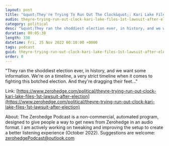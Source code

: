 ```yaml
---
layout: post
title: "&quot;They're Trying To Run Out The Clock&quot;: Kari Lake Files 1st Lawsuit After Election"
audio: theyre-trying-run-out-clock-kari-lake-files-1st-lawsuit-after-election-0
category: political
desc: "&quot;They ran the shoddiest election ever, in history, and we want some information. We're on a timeline, a very strict timeline when it comes to fighting this botched election. And they're dragging their feet...&quot;"
duration: 00:05:38
length: 338
datetime: Fri, 25 Nov 2022 00:10:00 +0000
tags: podcast
guid: theyre-trying-run-out-clock-kari-lake-files-1st-lawsuit-after-election-0
order: 0
---
```

&quot;They ran the shoddiest election ever, in history, and we want some information. We're on a timeline, a very strict timeline when it comes to fighting this botched election. And they're dragging their feet...&quot;

Link: [https://www.zerohedge.com/political/theyre-trying-run-out-clock-kari-lake-files-1st-lawsuit-after-election](https://www.zerohedge.com/political/theyre-trying-run-out-clock-kari-lake-files-1st-lawsuit-after-election)

About: The Zerohedge Podcast is a non-commercial, automated program, designed to give people a way to get news from Zerohedge in an audio format.  I am actively working on tweaking and improving the setup to create a better listening experience (October 2022).  Suggestions are welcome: [zerohedgePodcast@outlook.com](mailto:zerohedgePodcast@outlook.com)